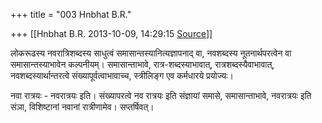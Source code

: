 +++
title = "003 Hnbhat B.R."

+++
[[Hnbhat B.R.	2013-10-09, 14:29:15 [Source](https://groups.google.com/g/samskrita/c/4L21IqEOTxw)]]



लोकरूढस्य नवरात्रिशब्दस्य साधुत्वं समासान्तस्यानित्यज्ञापनाद् वा, नवशब्दस्य नूतनार्थपरत्वेन वा समासान्तस्याभावेन कल्पनीयम्। समासान्ताभावे, रात्र-शब्दस्याभावात्, रात्रशब्दस्यैवाभावात्, नवशब्दस्यार्थान्तरत्वे संख्यापूर्वत्वाभावाच्च, स्त्रीलिङ्ग एव कर्मधारये प्रयोज्यः।

  

नवा रात्रयः - नवरात्रयः इति। संख्यापरत्वे नव रात्रयः इति संज्ञायां समासे, समासान्ताभावे, नवरात्रयः इति संञा, विशिष्टानां नवानां रात्रीणामेव। सप्तर्षिवत्।

  




